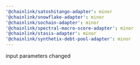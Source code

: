 ```yaml
---
'@chainlink/satoshitango-adapter': minor
'@chainlink/snowflake-adapter': minor
'@chainlink/sochain-adapter': minor
'@chainlink/spectral-macro-score-adapter': minor
'@chainlink/stasis-adapter': minor
'@chainlink/synthetix-debt-pool-adapter': minor
---
```


input parameters changed
